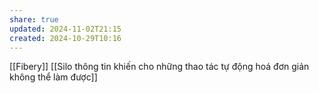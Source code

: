 ```yaml
---
share: true
updated: 2024-11-02T21:15
created: 2024-10-29T10:16
---
```

[[Fibery]]
[[Silo thông tin khiến cho những thao tác tự động hoá đơn giản không thể làm được]]